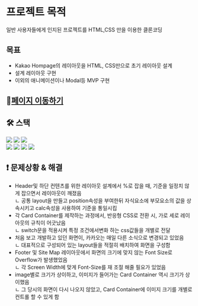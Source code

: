 # 프로젝트 목적
일반 사용자들에게 인지된 프로젝트를 HTML,CSS 만을 이용한 클론코딩

## 목표
<ul>
 <li>Kakao Hompage의 레이아웃을 HTML, CSS만으로 초기 레이아웃 설계</li>
  <li>설계 레이아웃 구현</li>
   <li>이외의 애니메이션이나 Modal등 MVP 구현</li>
    
 </ul>


## 🔗[페이지 이동하기](https://kakao-tau.vercel.app/)

## **🛠️ 스택**
<div>
<img src="https://img.shields.io/badge/html-1572B6?style=for-the-badge&logo=html5&logoColor=white"> 
<img src="https://img.shields.io/badge/css-1572B6?style=for-the-badge&logo=css3&logoColor=white"> 
<img src="https://img.shields.io/badge/javascript-F7DF1E?style=for-the-badge&logo=javascript&logoColor=black"> 
<br>
 <img src="https://img.shields.io/badge/react-61DAFB?style=for-the-badge&logo=react&logoColor=black"> 
<img src="https://img.shields.io/badge/TypeScript-3178c6?style=for-the-badge&logo=TypeScript&logoColor=white">
<img src="https://img.shields.io/badge/Next.js-339933?style=for-the-badge&logo=Next.js&logoColor=white">
 <img src="https://img.shields.io/badge/styled components-DB7093?style=for-the-badge&logo=styledcomponents&logoColor=white">
</div>

## **❗ 문제상황 & 해결**
<ul>
 <div>
 <li>Header및 하단 컨텐츠를 위한 레이아웃 설계에서 %로 잡을 때, 기준을 일정치 않게 잡으면서 레이아웃이 깨졌음</li>
 <div>ㄴ 공통 layout을 만들고 position속성을 부여한뒤 자식요소에 부모요소의 값을 상속시키고 calc속성을 사용하여 기준을 통일시킴</div>
 </div>
 <li>각 Card Container를 제작하는 과정에서, 반응형 CSS로 전환 시, 가로 세로 레이아웃의 규칙이 어긋났음
</li>
 <div>ㄴ switch문을 적용시켜 특정 조건에서변화 하는 css값들을 개별로 전달</div>
 <li>처음 보고 개발하고 있던 화면이, 카카오는 매일 다른 소식으로 변경되고 있었음
</li>
 <div>ㄴ 대표적으로 구성되어 있는 layout들을 적절히 배치하여 화면을 구성함</div>
 <li>Footer 및 Site Map 레이아웃에서 화면의 크기에 맞지 않는 Font Size로 Overflow가 발생했었음
</li>
 <div>ㄴ 각 Screen Width에 맞게 Font-Size를 재 조절 해줄 필요가 있었음</div>
 <li>image별로 크기가 상이하고, 이미지가 들어가는 Card Container 역시 크기가 상이했음
</li>
 <div>ㄴ 그 당시의 화면이 다시 나오지 않았고, Card Container에 이미지 크기를 개별로 컨트롤 할 수 있게 함
</div>
 </ul>
